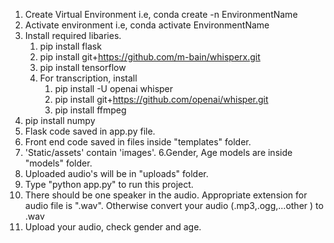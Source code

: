 
1. Create Virtual Environment i.e, conda create -n EnvironmentName
2. Activate environment i.e, conda activate EnvironmentName
3. Install required libaries.
   1. pip install flask
   2. pip install git+https://github.com/m-bain/whisperx.git
   3. pip install tensorflow
   4. For transcription, install
      1. pip install -U openai whisper
      2. pip install git+https://github.com/openai/whisper.git
      3. pip install ffmpeg
  5. pip install numpy
3. Flask code saved in app.py file.
4. Front end code saved in files inside "templates" folder.
5. 'Static/assets' contain 'images'.
6.Gender, Age models  are inside "models" folder.
7. Uploaded audio's will be in "uploads" folder.
8. Type "python app.py" to run this project.
9. There should be one speaker in the audio. Appropriate extension for audio file is ".wav".
    Otherwise convert your audio (.mp3,.ogg,...other ) to .wav
10. Upload your audio, check gender and age.
